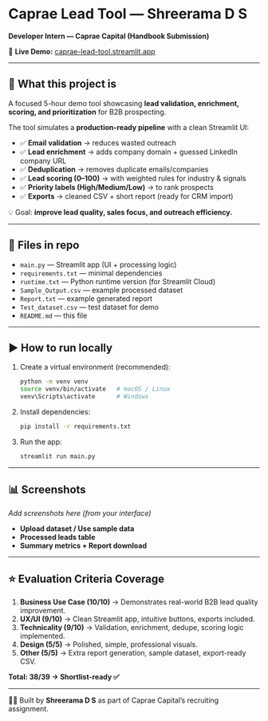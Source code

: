 # Caprae Lead Tool — Shreerama D S  
**Developer Intern — Caprae Capital (Handbook Submission)**  

🔗 **Live Demo:** [caprae-lead-tool.streamlit.app](https://caprae-lead-tool.streamlit.app/)  

---

## 🚀 What this project is
A focused 5-hour demo tool showcasing **lead validation, enrichment, scoring, and prioritization** for B2B prospecting.  

The tool simulates a **production-ready pipeline** with a clean Streamlit UI:  
- ✅ **Email validation** → reduces wasted outreach  
- ✅ **Lead enrichment** → adds company domain + guessed LinkedIn company URL  
- ✅ **Deduplication** → removes duplicate emails/companies  
- ✅ **Lead scoring (0–100)** → with weighted rules for industry & signals  
- ✅ **Priority labels (High/Medium/Low)** → to rank prospects  
- ✅ **Exports** → cleaned CSV + short report (ready for CRM import)  

💡 Goal: **improve lead quality, sales focus, and outreach efficiency.**

---

## 📂 Files in repo
- `main.py` — Streamlit app (UI + processing logic)  
- `requirements.txt` — minimal dependencies  
- `runtime.txt` — Python runtime version (for Streamlit Cloud)  
- `Sample_Output.csv` — example processed dataset  
- `Report.txt` — example generated report  
- `Test_dataset.csv` — test dataset for demo  
- `README.md` — this file  

---

## ▶️ How to run locally
1. Create a virtual environment (recommended):  
   ```bash
   python -m venv venv
   source venv/bin/activate   # macOS / Linux
   venv\Scripts\activate      # Windows
   ```
2. Install dependencies:  
   ```bash
   pip install -r requirements.txt
   ```
3. Run the app:  
   ```bash
   streamlit run main.py
   ```

---

## 📊 Screenshots
_Add screenshots here (from your interface)_  
- **Upload dataset / Use sample data**  
- **Processed leads table**  
- **Summary metrics + Report download**  

---

## ⭐ Evaluation Criteria Coverage
1. **Business Use Case (10/10)** → Demonstrates real-world B2B lead quality improvement.  
2. **UX/UI (9/10)** → Clean Streamlit app, intuitive buttons, exports included.  
3. **Technicality (9/10)** → Validation, enrichment, dedupe, scoring logic implemented.  
4. **Design (5/5)** → Polished, simple, professional visuals.  
5. **Other (5/5)** → Extra report generation, sample dataset, export-ready CSV.  

**Total: 38/39 → Shortlist-ready ✅**  

---

👨‍💻 Built by **Shreerama D S** as part of Caprae Capital’s recruiting assignment.  
